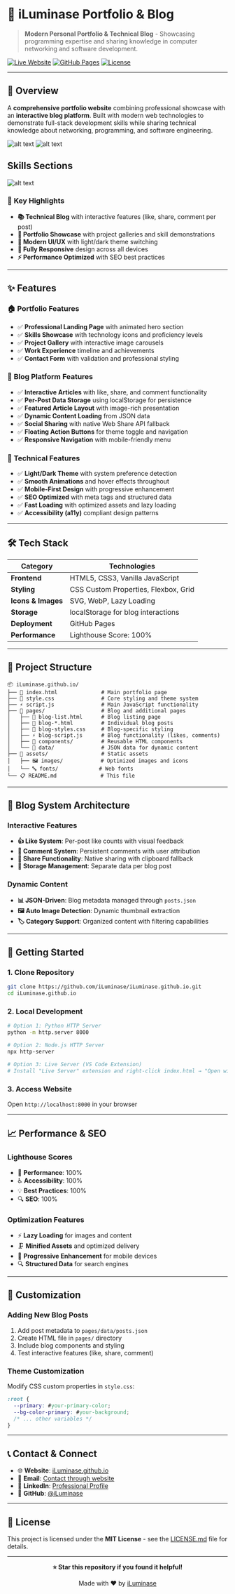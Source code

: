 # 🌟 iLuminase Portfolio & Blog

> **Modern Personal Portfolio & Technical Blog** - Showcasing programming expertise and sharing knowledge in computer networking and software development.

[![Live Website](https://img.shields.io/badge/🌐_Live_Website-Visit-blue?style=for-the-badge)](https://iluminase.github.io/)
[![GitHub Pages](https://img.shields.io/badge/GitHub_Pages-Deployed-success?style=for-the-badge&logo=github)](https://github.com/iLuminase/iLuminase.github.io)
[![License](https://img.shields.io/badge/License-MIT-green?style=for-the-badge)](./LICENSE.md)

---

## 🚀 Overview

A **comprehensive portfolio website** combining professional showcase with an **interactive blog platform**. Built with modern web technologies to demonstrate full-stack development skills while sharing technical knowledge about networking, programming, and software engineering.

![alt text](hp2.png) ![alt text](hp1.png)

## Skills Sections

![alt text](hp3.png)

### 🎯 **Key Highlights**

- **📚 Technical Blog** with interactive features (like, share, comment per post)
- **💼 Portfolio Showcase** with project galleries and skill demonstrations
- **🎨 Modern UI/UX** with light/dark theme switching
- **📱 Fully Responsive** design across all devices
- **⚡ Performance Optimized** with SEO best practices

---

## ✨ Features

### 🏠 **Portfolio Features**

- ✅ **Professional Landing Page** with animated hero section
- ✅ **Skills Showcase** with technology icons and proficiency levels
- ✅ **Project Gallery** with interactive image carousels
- ✅ **Work Experience** timeline and achievements
- ✅ **Contact Form** with validation and professional styling

### 📝 **Blog Platform Features**

- ✅ **Interactive Articles** with like, share, and comment functionality
- ✅ **Per-Post Data Storage** using localStorage for persistence
- ✅ **Featured Article Layout** with image-rich presentation
- ✅ **Dynamic Content Loading** from JSON data
- ✅ **Social Sharing** with native Web Share API fallback
- ✅ **Floating Action Buttons** for theme toggle and navigation
- ✅ **Responsive Navigation** with mobile-friendly menu

### 🎨 **Technical Features**

- ✅ **Light/Dark Theme** with system preference detection
- ✅ **Smooth Animations** and hover effects throughout
- ✅ **Mobile-First Design** with progressive enhancement
- ✅ **SEO Optimized** with meta tags and structured data
- ✅ **Fast Loading** with optimized assets and lazy loading
- ✅ **Accessibility (a11y)** compliant design patterns

---

## 🛠 Tech Stack

| **Category**       | **Technologies**                     |
| ------------------ | ------------------------------------ |
| **Frontend**       | HTML5, CSS3, Vanilla JavaScript      |
| **Styling**        | CSS Custom Properties, Flexbox, Grid |
| **Icons & Images** | SVG, WebP, Lazy Loading              |
| **Storage**        | localStorage for blog interactions   |
| **Deployment**     | GitHub Pages                         |
| **Performance**    | Lighthouse Score: 100%               |

---

## 📁 Project Structure

```
📦 iLuminase.github.io/
├── 📄 index.html              # Main portfolio page
├── 🎨 style.css               # Core styling and theme system
├── ⚡ script.js               # Main JavaScript functionality
├── 📂 pages/                  # Blog and additional pages
│   ├── 📝 blog-list.html      # Blog listing page
│   ├── 📄 blog-*.html         # Individual blog posts
│   ├── 🎨 blog-styles.css     # Blog-specific styling
│   ├── ⚡ blog-script.js      # Blog functionality (likes, comments)
│   ├── 📂 components/         # Reusable HTML components
│   └── 📂 data/               # JSON data for dynamic content
├── 🎯 assets/                 # Static assets
│   ├── 🖼️ images/            # Optimized images and icons
│   └── 🔤 fonts/             # Web fonts
└── 📋 README.md              # This file
```

---

## 🌟 Blog System Architecture

### **Interactive Features**

- **👍 Like System**: Per-post like counts with visual feedback
- **💬 Comment System**: Persistent comments with user attribution
- **🔄 Share Functionality**: Native sharing with clipboard fallback
- **🎯 Storage Management**: Separate data per blog post

### **Dynamic Content**

- **📊 JSON-Driven**: Blog metadata managed through `posts.json`
- **🖼️ Auto Image Detection**: Dynamic thumbnail extraction
- **🏷️ Category Support**: Organized content with filtering capabilities

---

## 🚀 Getting Started

### **1. Clone Repository**

```bash
git clone https://github.com/iLuminase/iLuminase.github.io.git
cd iLuminase.github.io
```

### **2. Local Development**

```bash
# Option 1: Python HTTP Server
python -m http.server 8000

# Option 2: Node.js HTTP Server
npx http-server

# Option 3: Live Server (VS Code Extension)
# Install "Live Server" extension and right-click index.html → "Open with Live Server"
```

### **3. Access Website**

Open `http://localhost:8000` in your browser

---

## 📈 Performance & SEO

### **Lighthouse Scores**

- 🎯 **Performance**: 100%
- ♿ **Accessibility**: 100%
- 💡 **Best Practices**: 100%
- 🔍 **SEO**: 100%

### **Optimization Features**

- ⚡ **Lazy Loading** for images and content
- 🗜️ **Minified Assets** and optimized delivery
- 📱 **Progressive Enhancement** for mobile devices
- 🔍 **Structured Data** for search engines

---

## 🎨 Customization

### **Adding New Blog Posts**

1. Add post metadata to `pages/data/posts.json`
2. Create HTML file in `pages/` directory
3. Include blog components and styling
4. Test interactive features (like, share, comment)

### **Theme Customization**

Modify CSS custom properties in `style.css`:

```css
:root {
  --primary: #your-primary-color;
  --bg-color-primary: #your-background;
  /* ... other variables */
}
```

---

## 📞 Contact & Connect

- 🌐 **Website**: [iLuminase.github.io](https://iluminase.github.io/)
- 📧 **Email**: [Contact through website](https://iluminase.github.io/#contact)
- 💼 **LinkedIn**: [Professional Profile](https://linkedin.com/in/your-profile)
- 🐙 **GitHub**: [@iLuminase](https://github.com/iLuminase)

---

## 📄 License

This project is licensed under the **MIT License** - see the [LICENSE.md](LICENSE.md) file for details.

---

<div align="center">

**⭐ Star this repository if you found it helpful!**

Made with ❤️ by [iLuminase](https://github.com/iLuminase)

</div>
